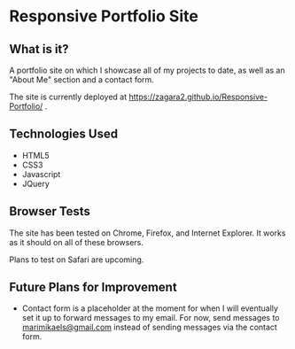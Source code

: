 # Responsive Portfolio Site

## What is it?
A portfolio site on which I showcase all of my projects to date, as well as an "About Me" section and a contact form. 

The site is currently deployed at https://zagara2.github.io/Responsive-Portfolio/ .

## Technologies Used
* HTML5
* CSS3
* Javascript
* JQuery

## Browser Tests

The site has been tested on Chrome, Firefox, and Internet Explorer. It works as it should on all of these browsers. 

Plans to test on Safari are upcoming.

## Future Plans for Improvement
 * Contact form is a placeholder at the moment for when I will eventually set it up to forward messages to my email. For now, send messages to marimikaels@gmail.com instead of sending messages via the contact form.

